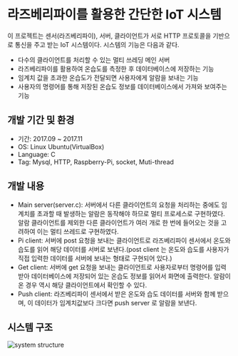 # 라즈베리파이를 활용한 간단한 IoT 시스템
이 프로젝트는 센서(라즈베리파이), 서버, 클라이언트가 서로 HTTP 프로토콜을 기반으로 통신을 주고 받는 IoT 시스템이다. 시스템의 기능은 다음과 같다.
- 다수의 클라이언트를 처리할 수 있는 멀티 쓰레딩 메인 서버
- 라즈베리파이를 활용하여 온습도를 측정한 후 데이터베이스에 저장하는 기능
- 임계치 값을 초과한 온습도가 전달되면 사용자에게 알람을 보내는 기능
- 사용자의 명령어를 통해 저장된 온습도 정보를 데이터베이스에서 가져와 보여주는 기능

## 개발 기간 및 환경
- 기간: 2017.09 ~ 2017.11
- OS: Linux Ubuntu(VirtualBox)
- Language: C
- Tag: Mysql, HTTP, Raspberry-Pi, socket, Muti-thread

## 개발 내용
- Main server(server.c): 서버에서 다른 클라이언트의 요청을 처리하는 중에도 임계치를 초과할 때 발생하는 알람은 동작해야 하므로 멀티 프로세스로 구현하였다. 알람 클라이언트를 제외한 다른 클라이언트가 여러 개로 한 번에 들어오는 것을 고려하여 이는 멀티 쓰레드로 구현하였다.
- Pi client: 서버에 post 요청을 보내는 클라이언트로 라즈베리파이 센서에서 온도와 습도를 읽어 해당 데이터를 서버로 보낸다.(post client 는 온도와 습도를 사용자가 직접 입력한 데이터를 서버에 보내는 형태로 구현되어 있다.)
- Get client: 서버에 get 요청을 보내는 클라이언트로 사용자로부터 명령어를 입력받아 데이터베이스에 저장되어 있는 온습도 정보를 읽어서 화면에 출력한다. 알람이 온 경우 역시 해당 클라이언트에서 확인할 수 있다.
- Push client: 라즈베리파이 센서에서 받은 온도와 습도 데이터를 서버와 함께 받으며, 이 데이터가 임계치값보다 크다면 push server 로 알람을 보낸다.

## 시스템 구조

![system structure](https://user-images.githubusercontent.com/34755287/50805381-7219d200-1335-11e9-8beb-f86ed4c1b31d.JPG)
